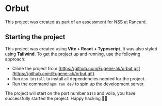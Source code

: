 # Orbut

This project was created as part of an assessment for NSS at Rancard.

## Starting the project

This project was created using **Vite + React + Typescript**. It was also styled using **Tailwind**.
To get the project up and running, use the following approach:

- Clone the project from [https://github.com/Eugene-ak/orbut.git](https://github.com/Eugene-ak/orbut.git).
- Run `npm install` to install all dependencies needed for the project.
- Run the command `npm run dev` to spin up the development server.

The project will start on the port number `5173` and voila, you have successfully started the project. Happy hacking 🎉😎